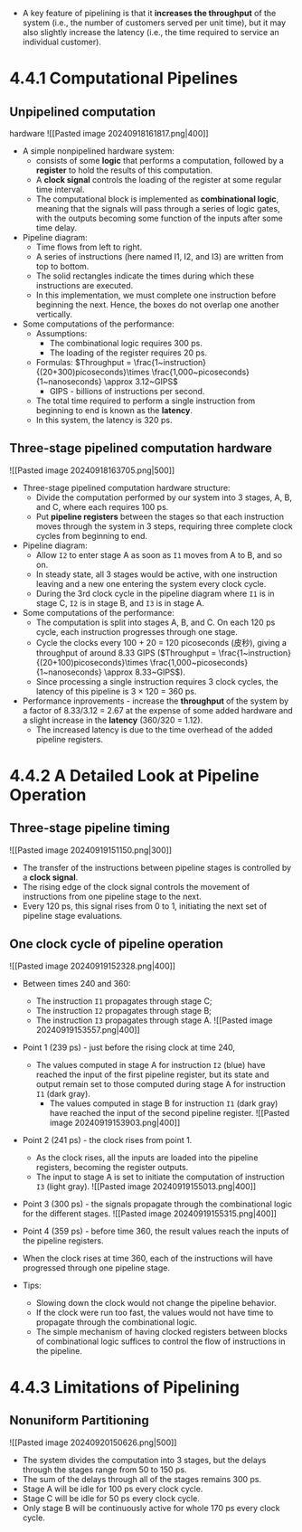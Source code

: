 * A key feature of pipelining is that it **increases the throughput** of the system (i.e., the number of customers served per unit time), but it may also slightly increase the latency (i.e., the time required to service an individual customer).

# 4.4.1 Computational Pipelines
## Unpipelined computation
hardware
![[Pasted image 20240918161817.png|400]]
* A simple nonpipelined hardware system: 
	* consists of some **logic** that performs a computation, followed by a **register** to hold the results of this computation. 
	* A **clock signal** controls the loading of the register at some regular time interval.
	* The computational block is implemented as **combinational logic**, meaning that the signals will pass through a series of logic gates, with the outputs becoming some function of the inputs after some time delay.
* Pipeline diagram:
	* Time flows from left to right. 
	* A series of instructions (here named I1, I2, and I3) are written from top to bottom. 
	* The solid rectangles indicate the times during which these instructions are executed.
	* In this implementation, we must complete one instruction before beginning the next. Hence, the boxes do not overlap one another vertically.
* Some computations of the performance:
	* Assumptions:
		* The combinational logic requires 300 ps.
		* The loading of the register requires 20 ps.
	* Formulas: $Throughput = \frac{1~instruction} {(20+300)picoseconds}\times \frac{1,000~picoseconds}{1~nanoseconds} \approx 3.12~GIPS$
		* GIPS - billions of instructions per second.
	* The total time required to perform a single instruction from beginning to end is known as the **latency**.
	*  In this system, the latency is 320 ps.

## Three-stage pipelined computation hardware
![[Pasted image 20240918163705.png|500]]
* Three-stage pipelined computation hardware structure:
	* Divide the computation performed by our system into 3 stages, A, B, and C, where each requires 100 ps.
	* Put **pipeline registers** between the stages so that each instruction moves through the system in 3 steps, requiring three complete clock cycles from beginning to end.
* Pipeline diagram:
	* Allow `I2` to enter stage A as soon as `I1` moves from A to B, and so on.
	* In steady state, all 3 stages would be active, with one instruction leaving and a new one entering the system every clock cycle.
	* During the 3rd clock cycle in the pipeline diagram where `I1` is in stage C, `I2` is in stage B, and `I3` is in stage A.
* Some computations of the performance:
	* The computation is split into stages A, B, and C. On each 120 ps cycle, each instruction progresses through one stage.
	* Cycle the clocks every 100 + 20 = 120 picoseconds (皮秒), giving a throughput of around 8.33 GIPS ($Throughput = \frac{1~instruction} {(20+100)picoseconds}\times \frac{1,000~picoseconds}{1~nanoseconds} \approx 8.33~GIPS$).
	* Since processing a single instruction requires 3 clock cycles, the latency of this pipeline is 3 × 120 = 360 ps.
* Performance inprovements - increase the **throughput** of the system by a factor of 8.33/3.12 = 2.67 at the expense of some added hardware and a slight increase in the **latency** (360/320 = 1.12).
	* The increased latency is due to the time overhead of the added pipeline registers.

# 4.4.2 A Detailed Look at Pipeline Operation
## Three-stage pipeline timing
![[Pasted image 20240919151150.png|300]]
* The transfer of the instructions between pipeline stages is controlled by a **clock signal**.
* The rising edge of the clock signal controls the movement of instructions from one pipeline stage to the next.
* Every 120 ps, this signal rises from 0 to 1, initiating the next set of pipeline stage evaluations.

## One clock cycle of pipeline operation
![[Pasted image 20240919152328.png|400]]
* Between times 240 and 360:
	* The instruction `I1` propagates through stage C;
	* The instruction `I2` propagates through stage B;
	* The instruction `I3` propagates through stage A.
![[Pasted image 20240919153557.png|400]]
* Point 1 (239 ps) - just before the rising clock at time 240,
	* The values computed in stage A for instruction `I2` (blue) have reached the input of the first pipeline register, but its state and output remain set to those computed during stage A for instruction `I1` (dark gray).
		* The values computed in stage B for instruction `I1` (dark gray) have reached the input of the second pipeline register.
![[Pasted image 20240919153903.png|400]]
* Point 2 (241 ps) - the clock rises from point 1.
	* As the clock rises, all the inputs are loaded into the pipeline registers, becoming the register outputs.
	* The input to stage A is set to initiate the computation of instruction `I3` (light gray).
![[Pasted image 20240919155013.png|400]]
* Point 3 (300 ps) - the signals propagate through the combinational logic for the different stages.
![[Pasted image 20240919155315.png|400]]
* Point 4 (359 ps) - before time 360, the result values reach the inputs of the pipeline registers.
* When the clock rises at time 360, each of the instructions will have progressed through one pipeline stage.

* Tips:
	* Slowing down the clock would not change the pipeline behavior.
	* If the clock were run too fast, the values would not have time to propagate through the combinational logic.
	* The simple mechanism of having clocked registers between blocks of combinational logic suffices to control the flow of instructions in the pipeline.

# 4.4.3 Limitations of Pipelining

## Nonuniform Partitioning
![[Pasted image 20240920150626.png|500]]
* The system divides the computation into 3 stages, but the delays through the stages range from 50 to 150 ps. 
* The sum of the delays through all of the stages remains 300 ps.
* Stage A will be idle for 100 ps every clock cycle.
* Stage C will be idle for 50 ps every clock cycle.
* Only stage B will be continuously active for whole 170 ps every clock cycle.



























